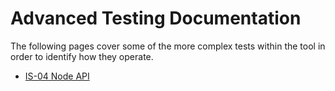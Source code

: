 # Advanced Testing Documentation

The following pages cover some of the more complex tests within the tool in order to identify how they operate.

- [IS-04 Node API](6.1.%20Advanced%20Testing%20-%20IS-04%20Node%20API.md)
